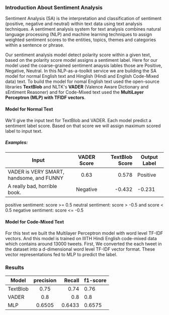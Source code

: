 ### Introduction About Sentiment Analysis

Sentiment Analysis (SA) is the interpretation and classification of sentiment (positive, negative and neutral) within text data using text analysis techniques. A sentiment analysis system for text analysis combines natural language processing (NLP) and machine learning techniques to assign weighted sentiment scores to the entities, topics, themes and categories within a sentence or phrase.

Our sentiment analysis model detect polarity score within a given text, based on the polarity score model assigns a sentiment label. Here for our model used the coarse-grained sentiment anaysis lables those are Positive, Negative, Neutral. In this NLP-as-a-toolkit service we are building the SA model for normal English text and Hinglish (Hindi and English Code-Mixed data) text. To build the model for nomal English text used the open-source libraries **TextBlob** and NLTK's **VADER** (Valence Aware Dictionary and sEntiment Reasoner) and for Code-Mixed text used the **MultiLayer Perceptron (MLP) with TFIDF vectors**.


#### Model for Normal Text

We'll give the input text for TextBlob and VADER. Each model predict a sentiment label score. Based on that score we will assign maximum scored label to input text.

##### Examples: 
  | Input       | VADER Score      | TextBlob Score  | Output Label |
  | ------------- |:-------------:| -----:| -----------|
  | VADER is VERY SMART, handsome, and FUNNY   | 0.63 | 0.578 | Positive |
  | A really bad, horrible book.      | Negative      |  -0.432 |  -0.231 | Negative |
  
  positive sentiment: score >= 0.5
  neutral sentiment:  score > -0.5 and score < 0.5
  negative sentiment: score <= -0.5
  
#### Model for Code-Mixed Text

For this text we built the Multilayer Perceptron model with word level TF-IDF vectors. And this model is trained on IIITH Hindi English code-mixed data which contains around 13000 tweets. First, We converted the each tweet in the dataset into a d-dimensional word level TF-IDF vector format. These vector representations fed to MLP to predict the label. 

### Results

| Model        | precision      | Recall  | f1-score |
| ------------- |:-------------:| -----:| -----------|
| TextBlob      | 0.75 | 0.74 | 0.76
| VADER      | 0.8      |  0.8 |  0.8 |
| MLP | 0.6505 | 0.6433 | 0.6575 |
